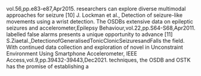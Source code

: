 vol.56,pp.e83-e87,Apr2015.
researchers can explore diverse multimodal approaches for seizure
[10] J. Lockman et al., Detection of seizure-like movements using a wrist
detection. The OSDBs extensive data on epileptic seizures and accelerometer,Epilepsy Behaviour,vol.22,pp.S64-S68,Apr2011.
labelled false alarms presents a unique opportunity to advance [11] S.Ziaetal.,DetectionofGeneralisedTonicClonicSeizuresandFalls
the field. With continued data collection and exploration of novel in Unconstraint Environment Using Smartphone Accelerometer, IEEE
Access,vol.9,pp.39432-39443,Dec2021.
techniques, the OSDB and OSTK has the promise of establishing a